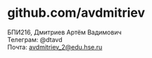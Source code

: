 # github.com/avdmitriev
БПИ216, Дмитриев Артём Вадимович <br>
Телеграм: @dtavd <br>
Почта: avdmitriev_2@edu.hse.ru
